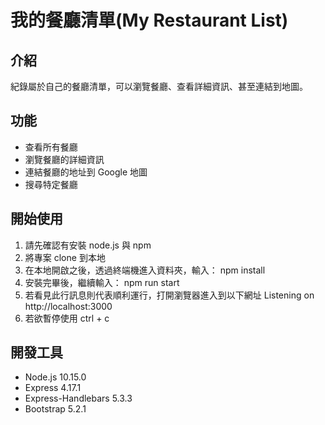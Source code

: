 # 我的餐廳清單(My Restaurant List)

## 介紹
紀錄屬於自己的餐廳清單，可以瀏覽餐廳、查看詳細資訊、甚至連結到地圖。

## 功能
* 查看所有餐廳
* 瀏覽餐廳的詳細資訊
* 連結餐廳的地址到 Google 地圖
* 搜尋特定餐廳

## 開始使用
1. 請先確認有安裝 node.js 與 npm
2. 將專案 clone 到本地
3. 在本地開啟之後，透過終端機進入資料夾，輸入：
npm install
4. 安裝完畢後，繼續輸入：
npm run start
5. 若看見此行訊息則代表順利運行，打開瀏覽器進入到以下網址
Listening on http://localhost:3000
6. 若欲暫停使用
ctrl + c

## 開發工具
- Node.js 10.15.0
- Express 4.17.1
- Express-Handlebars 5.3.3
- Bootstrap 5.2.1
